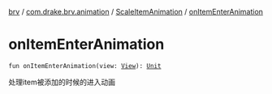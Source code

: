 [brv](../../index.md) / [com.drake.brv.animation](../index.md) / [ScaleItemAnimation](index.md) / [onItemEnterAnimation](./on-item-enter-animation.md)

# onItemEnterAnimation

`fun onItemEnterAnimation(view: `[`View`](https://developer.android.com/reference/android/view/View.html)`): `[`Unit`](https://kotlinlang.org/api/latest/jvm/stdlib/kotlin/-unit/index.html)

处理item被添加的时候的进入动画

